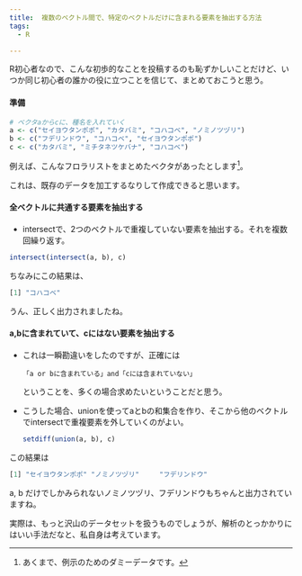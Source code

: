 ```yaml
---
title:  複数のベクトル間で、特定のベクトルだけに含まれる要素を抽出する方法
tags:
  - R

---
```


R初心者なので、こんな初歩的なことを投稿するのも恥ずかしいことだけど、いつか同じ初心者の誰かの役に立つことを信じて、まとめておこうと思う。

<!--more-->

#### 準備

```R
# ベクタaからcに、種名を入れていく
a <- c("セイヨウタンポポ", "カタバミ", "コハコベ", "ノミノツヅリ")
b <- c("フデリンドウ", "コハコベ", "セイヨウタンポポ")
c <- c("カタバミ", "ミチタネツケバナ", "コハコベ")
```

例えば、こんなフロラリストをまとめたベクタがあったとします[^1]。

これは、既存のデータを加工するなりして作成できると思います。



#### 全ベクトルに共通する要素を抽出する

- intersectで、2つのベクトルで重複していない要素を抽出する。それを複数回繰り返す。

```R
intersect(intersect(a, b), c)
```

ちなみにこの結果は、

```R
[1] "コハコベ"
```

うん、正しく出力されましたね。



#### a,bに含まれていて、cにはない要素を抽出する

- これは一瞬勘違いをしたのですが、正確には

  ```「a or bに含まれている」and「cには含まれていない」```

  ということを、多くの場合求めたいということだと思う。

- こうした場合、unionを使ってaとbの和集合を作り、そこから他のベクトルでintersectで重複要素を外していくのがよい。

  ```R
  setdiff(union(a, b), c)
  ```

この結果は

```R
[1] "セイヨウタンポポ" "ノミノツヅリ"     "フデリンドウ"  
```

a, b だけでしかみられないノミノツヅリ、フデリンドウもちゃんと出力されていますね。



実際は、もっと沢山のデータセットを扱うものでしょうが、解析のとっかかりにはいい手法だなと、私自身は考えています。


[^1]: あくまで、例示のためのダミーデータです。